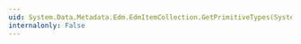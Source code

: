 ```yaml
---
uid: System.Data.Metadata.Edm.EdmItemCollection.GetPrimitiveTypes(System.Double)
internalonly: False
---
```

